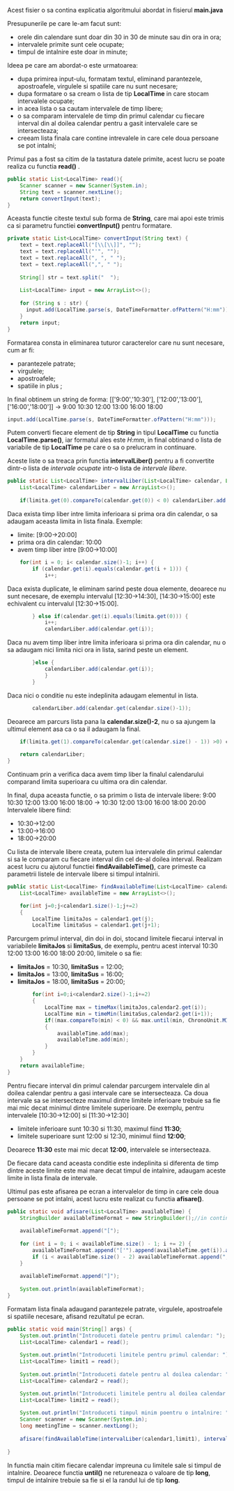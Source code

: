 
Acest fisier o sa contina explicatia algoritmului abordat in fisierul **main.java**

Presupunerile pe care le-am facut sunt:
- orele din calendare sunt doar din 30 in 30 de minute sau din ora in ora;
- intervalele primite sunt cele ocupate;
- timpul de intalnire este doar in minute;

Ideea pe care am abordat-o este urmatoarea:
- dupa primirea input-ulu, formatam textul, eliminand parantezele, apostroafele, virgulele si spatiile care nu sunt necesare;
- dupa formatare o sa cream o lista de tip **LocalTime** in care stocam intervalele ocupate;
- in acea lista o sa cautam intervalele de timp libere;
- o sa comparam intervalele de timp din primul calendar cu fiecare interval din al doilea calendar pentru a gasit intervalele care se intersecteaza;
- creeam lista finala care contine intrevalele in care cele doua persoane se pot intalni;

Primul pas a fost sa citim de la tastatura datele primite, acest lucru se poate realiza cu functia **read()** .
```JAVA
public static List<LocalTime> read(){  
	Scanner scanner = new Scanner(System.in);
	String text = scanner.nextLine();
	return convertInput(text);  
}
```
Aceasta functie citeste textul sub forma de **String**, care mai apoi este trimis ca si parametru functiei **convertInput()** pentru formatare.
```JAVA
private static List<LocalTime> convertInput(String text) {  
	text = text.replaceAll("[\\[\\]]", "");
	text = text.replaceAll("'", ""); 
	text = text.replaceAll(", ", " ");
	text = text.replaceAll(",", " ");  
	
	String[] str = text.split("  ");  
	
	List<LocalTime> input = new ArrayList<>();
  
	for (String s : str) { 
	  input.add(LocalTime.parse(s, DateTimeFormatter.ofPattern("H:mm")));  
	}	  
    return input;
}
```
Formatarea consta in eliminarea tuturor caracterelor care nu sunt necesare, cum ar fi:
- parantezele patrate;
- virgulele;
- apostroafele;
- spatiile in plus ;

In final obtinem un string de forma:
[['9:00','10:30'], ['12:00','13:00'], ['16:00','18:00']] &rarr; 9:00 10:30 12:00 13:00 16:00 18:00
```JAVA
input.add(LocalTime.parse(s, DateTimeFormatter.ofPattern("H:mm")));
```
Putem converti fiecare element de tip **String** in tipul **LocalTime** cu functia **LocalTime.parse()**, iar formatul ales este *H:mm*, in final obtinand o lista de variabile de tip **LocalTime** pe care o sa o prelucram in continuare.

Aceste liste o sa treaca prin functia **intervalLiber()** pentru a fi convertite dintr-o lista de *intervale ocupate* intr-o lista de *intervale libere*.
```JAVA
public static List<LocalTime> intervalLiber(List<LocalTime> calendar, List<LocalTime> limita){
	List<LocalTime> calendarLiber = new ArrayList<>();
	
	if(limita.get(0).compareTo(calendar.get(0)) < 0) calendarLiber.add(limita.get(0)); 
```
Daca exista timp liber intre limita inferioara si prima ora din calendar, o sa adaugam aceasta limita in lista finala.
Exemple:
- limite: [9:00&rarr;20:00]
- prima ora din calendar: 10:00
- avem timp liber intre [9:00&rarr;10:00]
```JAVA 
	for(int i = 0; i< calendar.size()-1; i++) {  
		if (calendar.get(i).equals(calendar.get(i + 1))) {  
			i++;
```
Daca exista duplicate, le eliminam sarind peste doua elemente, deoarece nu sunt necesare, de exemplu intervalul [12:30&rarr;14:30], [14:30&rarr;15:00] este echivalent cu intervalul [12:30&rarr;15:00].
```JAVA
		} else if(calendar.get(i).equals(limita.get(0))) {  
			i++;
			calendarLiber.add(calendar.get(i));
```
Daca nu avem timp liber intre limita inferioara si prima ora din calendar, nu o sa adaugam nici limita nici ora in lista, sarind peste un element.
```JAVA
		}else {  
			calendarLiber.add(calendar.get(i));
			}	
		}
```
Daca nici o conditie nu este indeplinita adaugam elementul in lista.
```JAVA
		calendarLiber.add(calendar.get(calendar.size()-1));   
```
Deoarece am parcurs lista pana la **calendar.size()-2**, nu o sa ajungem la ultimul element asa ca o sa il adaugam la final.
```JAVA		
	if(limita.get(1).compareTo(calendar.get(calendar.size() - 1)) >0) calendarLiber.add(limita.get(1));
	
	return calendarLiber;
}
```
Continuam prin a verifica daca avem timp liber la finalul calendarului comparand limita superioara cu ultima ora din calendar.

In final, dupa aceasta functie, o sa primim o lista de intervale libere:
9:00 10:30 12:00 13:00 16:00 18:00 &rarr; 10:30 12:00 13:00 16:00 18:00 20:00
Intervalele libere fiind:
- 10:30&rarr;12:00
- 13:00&rarr;16:00
-  18:00&rarr;20:00

Cu lista de intervale libere creata, putem lua intervalele din primul calendar si sa le comparam cu fiecare interval din cel de-al doilea interval. Realizam acest lucru cu ajutorul functiei **findAvailableTime()**, care primeste ca parametrii listele de intervale libere si timpul intalnirii.
```JAVA
public static List<LocalTime> findAvailableTime(List<LocalTime> calendar1, List<LocalTime> calendar2, long meetingTime){ 
	List<LocalTime> availableTime = new ArrayList<>();

	for(int j=0;j<calendar1.size()-1;j+=2)
	{  
		LocalTime limitaJos = calendar1.get(j);
		LocalTime limitaSus = calendar1.get(j+1);
```
Parcurgem primul interval, din doi in doi, stocand limitele fiecarui interval in variabilele **limitaJos** si **limitaSus**, de exemplu, pentru acest interval 10:30 12:00 13:00 16:00 18:00 20:00, limitele o sa fie:
- **limitaJos** = 10:30, **limitaSus** = 12:00;
-  **limitaJos** = 13:00, **limitaSus** = 16:00;
-  **limitaJos** = 18:00, **limitaSus** = 20:00;
```JAVA
		for(int i=0;i<calendar2.size()-1;i+=2) 
		{  
			LocalTime max = timeMax(limitaJos,calendar2.get(i));
			LocalTime min = timeMin(limitaSus,calendar2.get(i+1));
			if((max.compareTo(min) < 0) && max.until(min, ChronoUnit.MINUTES) >= meetingTime) 			
			{  
				availableTime.add(max);  
				availableTime.add(min);
			}  
		}  
	}  
	return availableTime;  
}
```
Pentru fiecare interval din primul calendar parcurgem intervalele din al doilea calendar pentru a gasi intervale care se intersecteaza. Ca doua intervale sa se intersecteze maximul dintre limitele inferioare trebuie sa fie mai mic decat minimul dintre limitele superioare. De exemplu, pentru intervalele [10:30&rarr;12:00] si [11:30&rarr;12:30]
- limitele inferioare sunt 10:30 si 11:30, maximul fiind **11:30**;
- limitele superioare sunt 12:00 si 12:30, minimul fiind **12:00**;

Deoarece **11:30** este mai mic decat **12:00**, intervalele se intersecteaza.

De fiecare data cand aceasta conditie este indeplinita si diferenta de timp dintre aceste limite este mai mare decat timpul de intalnire, adaugam aceste limite in lista finala de intervale.

Ultimul pas este afisarea pe ecran a intervalelor de timp in care cele doua persoane se pot intalni, acest lucru este realizat cu functia **afisare()**.
```JAVA
public static void afisare(List<LocalTime> availableTime) {  
	StringBuilder availableTimeFormat = new StringBuilder();//in continuare formatam array-ul  
	
	availableTimeFormat.append("[");
	
	for (int i = 0; i < availableTime.size() - 1; i += 2) {
		availableTimeFormat.append("['").append(availableTime.get(i)).append("','").append(availableTime.get(i + 1)).append("']");  
		if (i < availableTime.size() - 2) availableTimeFormat.append(",");
	}  
	
	availableTimeFormat.append("]");
	
	System.out.println(availableTimeFormat);  
}
```
Formatam lista finala adaugand parantezele patrate, virgulele, apostroafele si spatiile necesare, afisand rezultatul pe ecran.
```JAVA
public static void main(String[] args) {  
	System.out.println("Introduceti datele pentru primul calendar: "); 
	List<LocalTime> calendar1 = read();  
  
	System.out.println("Introduceti limitele pentru primul calendar: "); 
	List<LocalTime> limit1 = read();  
	
	System.out.println("Introduceti datele pentru al doilea calendar: ");  
	List<LocalTime> calendar2 = read();  

	System.out.println("Introduceti limitele pentru al doilea calendar: ");  
	List<LocalTime> limit2 = read();  
  
	System.out.println("Introduceti timpul minim poentru o intalnire: ");  
	Scanner scanner = new Scanner(System.in);
	long meetingTime = scanner.nextLong();  
  
	afisare(findAvailableTime(intervalLiber(calendar1,limit1), intervalLiber(calendar2,limit2), meetingTime));  
  
}
```
In functia main citim fiecare calendar impreuna cu limitele sale si timpul de intalnire. Deoarece functia **until()** ne retureneaza o valoare de tip **long**, timpul de intalnire trebuie sa fie si el la randul lui de tip **long**.
